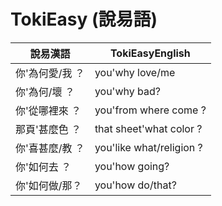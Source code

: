 # TokiEasy (說易語)

說易漢語                | TokiEasyEnglish
------------------------|---------------------------------------
你'為何愛/我 ？         | you'why love/me
你'為何/壞 ？           | you'why bad?
你'從哪裡來 ？          | you'from where come ?
那頁'甚麼色 ？          | that sheet'what color ?
你'喜甚麼/教 ？         | you'like what/religion ?
你'如何去 ？            | you'how going?
你'如何做/那？          | you'how do/that?